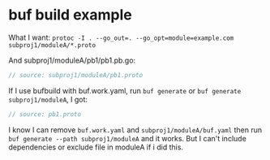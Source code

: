# buf build example
What I want:
`protoc -I . --go_out=. --go_opt=module=example.com subproj1/moduleA/*.proto`

And subproj1/moduleA/pb1/pb1.pb.go:
```go
// source: subproj1/moduleA/pb1.proto
```

If I use bufbuild with buf.work.yaml, run `buf generate` or `buf generate subproj1/moduleA`, I got:
```go
// source: pb1.proto
```

I know I can remove `buf.work.yaml` and `subproj1/moduleA/buf.yaml` then run `buf generate --path subproj1/moduleA` and it works.
But I can't include dependencies or exclude file in moduleA if i did this.
